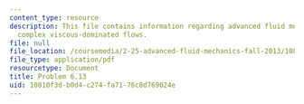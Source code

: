 ```yaml
---
content_type: resource
description: This file contains information regarding advanced fluid mechanics, more
  complex viscous-dominated flows.
file: null
file_location: /coursemedia/2-25-advanced-fluid-mechanics-fall-2013/10810f3db0d4c274fa7176c8d769024e_MIT2_25F13_Problem6.13.pdf
file_type: application/pdf
resourcetype: Document
title: Problem 6.13
uid: 10810f3d-b0d4-c274-fa71-76c8d769024e
---
```

